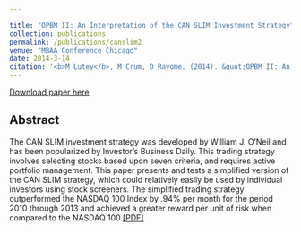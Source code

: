 ```yaml
---

title: "OPBM II: An Interpretation of the CAN SLIM Investment Strategy"
collection: publications
permalink: /publications/canslim2
venue: "MBAA Conference Chicago"
date: 2014-3-14
citation: '<b>M Lutey</b>, M Crum, D Rayome. (2014). &quot;OPBM II: An Interpretation of the CAN SLIM Investment Strategy&quot; <i>JAF</i>.(2158-3625) 14.5'
---
```

[Download paper here](/files/opbm2.pdf)

## Abstract
The CAN SLIM investment strategy was developed by William J. O’Neil and has been popularized by
Investor’s Business Daily. This trading strategy involves selecting stocks based upon seven criteria, and
requires active portfolio management. This paper presents and tests a simplified version of the CAN
SLIM strategy, which could relatively easily be used by individual investors using stock screeners. The
simplified trading strategy outperformed the NASDAQ 100 Index by .94% per month for the period 2010
through 2013 and achieved a greater reward per unit of risk when compared to the NASDAQ 100.[[PDF]](/files/opbm2.pdf)
